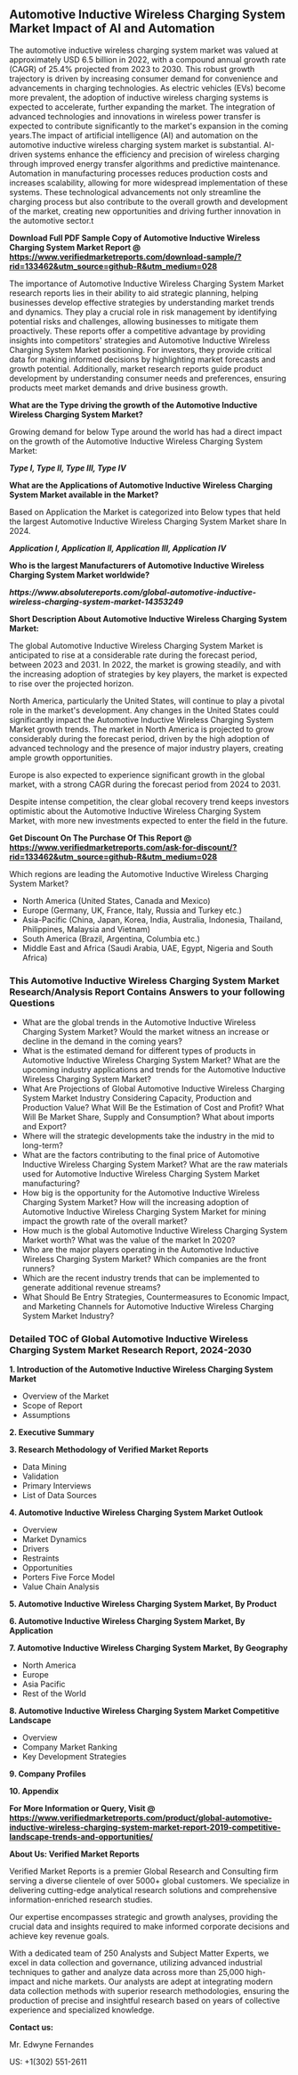 <h2>Automotive Inductive Wireless Charging System Market Impact of AI and Automation</h2>The automotive inductive wireless charging system market was valued at approximately USD 6.5 billion in 2022, with a compound annual growth rate (CAGR) of 25.4% projected from 2023 to 2030. This robust growth trajectory is driven by increasing consumer demand for convenience and advancements in charging technologies. As electric vehicles (EVs) become more prevalent, the adoption of inductive wireless charging systems is expected to accelerate, further expanding the market. The integration of advanced technologies and innovations in wireless power transfer is expected to contribute significantly to the market's expansion in the coming years.The impact of artificial intelligence (AI) and automation on the automotive inductive wireless charging system market is substantial. AI-driven systems enhance the efficiency and precision of wireless charging through improved energy transfer algorithms and predictive maintenance. Automation in manufacturing processes reduces production costs and increases scalability, allowing for more widespread implementation of these systems. These technological advancements not only streamline the charging process but also contribute to the overall growth and development of the market, creating new opportunities and driving further innovation in the automotive sector.t</p><p id="" class=""><strong>Download Full PDF Sample Copy of Automotive Inductive Wireless Charging System Market Report @ <a href="https://www.verifiedmarketreports.com/download-sample/?rid=133462&utm_source=github-R&utm_medium=028" target="_blank">https://www.verifiedmarketreports.com/download-sample/?rid=133462&utm_source=github-R&utm_medium=028</a></strong></p><p>The importance of&nbsp;Automotive Inductive Wireless Charging System Market research reports lies in their ability to aid strategic planning, helping businesses develop effective strategies by understanding market trends and dynamics. They play a crucial role in risk management by identifying potential risks and challenges, allowing businesses to mitigate them proactively. These reports offer a competitive advantage by providing insights into competitors' strategies and Automotive Inductive Wireless Charging System Market positioning. For investors, they provide critical data for making informed decisions by highlighting market forecasts and growth potential. Additionally, market research reports guide product development by understanding consumer needs and preferences, ensuring products meet market demands and drive business growth.</p><p><strong>What are the&nbsp;Type driving the growth of the Automotive Inductive Wireless Charging System Market?</strong></p><p id="" class="">Growing demand for below Type around the world has had a direct impact on the growth of the Automotive Inductive Wireless Charging System Market:</p><em><strong>Type I, Type II, Type III, Type IV</strong></em></p><strong>What are the&nbsp;Applications&nbsp;of Automotive Inductive Wireless Charging System Market available in the Market?</strong></p><p id="" class="">Based on Application the Market is categorized into Below types that held the largest Automotive Inductive Wireless Charging System Market share In 2024.</p><em><strong>Application I, Application II, Application III, Application IV</strong></em></p><strong>Who is the largest Manufacturers of Automotive Inductive Wireless Charging System Market worldwide?</strong></p><p><em><strong>https://www.absolutereports.com/global-automotive-inductive-wireless-charging-system-market-14353249</strong></em></p><p id="" class=""><strong>Short Description About Automotive Inductive Wireless Charging System Market:</strong></p><p>The global Automotive Inductive Wireless Charging System Market is anticipated to rise at a considerable rate during the forecast period, between 2023 and 2031. In 2022, the market is growing steadily, and with the increasing adoption of strategies by key players, the market is expected to rise over the projected horizon.</p><p>North America, particularly the United States, will continue to play a pivotal role in the market's development. Any changes in the United States could significantly impact the Automotive Inductive Wireless Charging System Market growth trends. The market in North America is projected to grow considerably during the forecast period, driven by the high adoption of advanced technology and the presence of major industry players, creating ample growth opportunities.</p><p>Europe is also expected to experience significant growth in the global market, with a strong CAGR during the forecast period from 2024 to 2031.</p><p>Despite intense competition, the clear global recovery trend keeps investors optimistic about the Automotive Inductive Wireless Charging System Market, with more new investments expected to enter the field in the future.</p><p id="" class=""><strong>Get Discount On The Purchase Of This Report @ <a href="https://www.verifiedmarketreports.com/ask-for-discount/?rid=133462&utm_source=github-R&utm_medium=028" target="_blank">https://www.verifiedmarketreports.com/ask-for-discount/?rid=133462&utm_source=github-R&utm_medium=028</a></strong></p>Which regions are leading the Automotive Inductive Wireless Charging System Market?</p><ul><li>North America (United States, Canada and Mexico)</li><li>Europe (Germany, UK, France, Italy, Russia and Turkey etc.)</li><li>Asia-Pacific (China, Japan, Korea, India, Australia, Indonesia, Thailand, Philippines, Malaysia and Vietnam)</li><li>South America (Brazil, Argentina, Columbia etc.)</li><li>Middle East and Africa (Saudi Arabia, UAE, Egypt, Nigeria and South Africa)</li></ul><h3 id="" class="">This Automotive Inductive Wireless Charging System Market Research/Analysis Report Contains Answers to your following Questions</h3><ul><li>What are the global trends in the Automotive Inductive Wireless Charging System Market? Would the market witness an increase or decline in the demand in the coming years?</li><li>What is the estimated demand for different types of products in Automotive Inductive Wireless Charging System Market? What are the upcoming industry applications and trends for the Automotive Inductive Wireless Charging System Market?</li><li>What Are Projections of Global Automotive Inductive Wireless Charging System Market Industry Considering Capacity, Production and Production Value? What Will Be the Estimation of Cost and Profit? What Will Be Market Share, Supply and Consumption? What about imports and Export?</li><li>Where will the strategic developments take the industry in the mid to long-term?</li><li>What are the factors contributing to the final price of Automotive Inductive Wireless Charging System Market? What are the raw materials used for Automotive Inductive Wireless Charging System Market manufacturing?</li><li>How big is the opportunity for the Automotive Inductive Wireless Charging System Market? How will the increasing adoption of Automotive Inductive Wireless Charging System Market for mining impact the growth rate of the overall market?</li><li>How much is the global Automotive Inductive Wireless Charging System Market worth? What was the value of the market In 2020?</li><li>Who are the major players operating in the Automotive Inductive Wireless Charging System Market? Which companies are the front runners?</li><li>Which are the recent industry trends that can be implemented to generate additional revenue streams?</li><li>What Should Be Entry Strategies, Countermeasures to Economic Impact, and Marketing Channels for Automotive Inductive Wireless Charging System Market Industry?</li></ul><h3 id="" class="">Detailed TOC of Global Automotive Inductive Wireless Charging System Market Research Report, 2024-2030</h3><p id="" class=""><strong>1. Introduction of the Automotive Inductive Wireless Charging System Market</strong></p><ul><li>Overview of the Market</li><li>Scope of Report</li><li>Assumptions</li></ul><p id="" class=""><strong>2. Executive Summary</strong></p><p id="" class=""><strong>3. Research Methodology of Verified Market Reports</strong></p><ul><li>Data Mining</li><li>Validation</li><li>Primary Interviews</li><li>List of Data Sources</li></ul><p id="" class=""><strong>4. Automotive Inductive Wireless Charging System Market Outlook</strong></p><ul><li>Overview</li><li>Market Dynamics</li><li>Drivers</li><li>Restraints</li><li>Opportunities</li><li>Porters Five Force Model</li><li>Value Chain Analysis</li></ul><p id="" class=""><strong>5. Automotive Inductive Wireless Charging System Market, By Product</strong></p><p id="" class=""><strong>6. Automotive Inductive Wireless Charging System Market, By Application</strong></p><p id="" class=""><strong>7. Automotive Inductive Wireless Charging System Market, By Geography</strong></p><ul><li>North America</li><li>Europe</li><li>Asia Pacific</li><li>Rest of the World</li></ul><p id="" class=""><strong>8. Automotive Inductive Wireless Charging System Market Competitive Landscape</strong></p><ul><li>Overview</li><li>Company Market Ranking</li><li>Key Development Strategies</li></ul><p id="" class=""><strong>9. Company Profiles</strong></p><p id="" class=""><strong>10. Appendix</strong></p><p id="" class=""><strong>For More Information or Query, Visit @ <a href="https://www.verifiedmarketreports.com/product/global-automotive-inductive-wireless-charging-system-market-report-2019-competitive-landscape-trends-and-opportunities/" target="_blank">https://www.verifiedmarketreports.com/product/global-automotive-inductive-wireless-charging-system-market-report-2019-competitive-landscape-trends-and-opportunities/</a></strong></p><p id="" class=""><strong>About Us: Verified Market Reports</strong></p><p id="" class="">Verified Market Reports is a premier Global Research and Consulting firm serving a diverse clientele of over 5000+ global customers. We specialize in delivering cutting-edge analytical research solutions and comprehensive information-enriched research studies.</p><p id="" class="">Our expertise encompasses strategic and growth analyses, providing the crucial data and insights required to make informed corporate decisions and achieve key revenue goals.</p><p id="" class="">With a dedicated team of 250 Analysts and Subject Matter Experts, we excel in data collection and governance, utilizing advanced industrial techniques to gather and analyze data across more than 25,000 high-impact and niche markets. Our analysts are adept at integrating modern data collection methods with superior research methodologies, ensuring the production of precise and insightful research based on years of collective experience and specialized knowledge.</p><p id="" class=""><strong>Contact us:</strong></p><p id="" class="">Mr. Edwyne Fernandes</p><p id="" class="">US: +1(302) 551-2611</p>